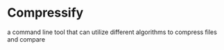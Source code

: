 # Compressify
a command line tool that can utilize different algorithms to compress files and compare
